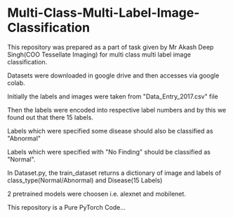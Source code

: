 # Multi-Class-Multi-Label-Image-Classification


This repository was prepared as a part of task given by Mr Akash Deep Singh(COO Tessellate Imaging) for multi class multi label image classification.

Datasets were downloaded in google drive and then accesses via google colab.

Initially the labels and images were taken from  "Data_Entry_2017.csv" file

Then the labels were encoded into respective label numbers and by this we found out that there 15 labels.

Labels which were specified some disease should also be classified as "Abnormal"

Labels which were specified with "No Finding" should be classified as "Normal".

In Dataset.py, the train_dataset returns a dictionary of image and labels of class_type(Normal/Abnormal) and Disease(15 Labels)

2 pretrained models were choosen i.e. alexnet and mobilenet.

This repository is a Pure PyTorch Code...
